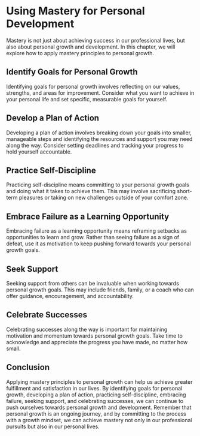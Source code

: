 Using Mastery for Personal Development
======================================================================================

Mastery is not just about achieving success in our professional lives, but also about personal growth and development. In this chapter, we will explore how to apply mastery principles to personal growth.

Identify Goals for Personal Growth
----------------------------------

Identifying goals for personal growth involves reflecting on our values, strengths, and areas for improvement. Consider what you want to achieve in your personal life and set specific, measurable goals for yourself.

Develop a Plan of Action
------------------------

Developing a plan of action involves breaking down your goals into smaller, manageable steps and identifying the resources and support you may need along the way. Consider setting deadlines and tracking your progress to hold yourself accountable.

Practice Self-Discipline
------------------------

Practicing self-discipline means committing to your personal growth goals and doing what it takes to achieve them. This may involve sacrificing short-term pleasures or taking on new challenges outside of your comfort zone.

Embrace Failure as a Learning Opportunity
-----------------------------------------

Embracing failure as a learning opportunity means reframing setbacks as opportunities to learn and grow. Rather than seeing failure as a sign of defeat, use it as motivation to keep pushing forward towards your personal growth goals.

Seek Support
------------

Seeking support from others can be invaluable when working towards personal growth goals. This may include friends, family, or a coach who can offer guidance, encouragement, and accountability.

Celebrate Successes
-------------------

Celebrating successes along the way is important for maintaining motivation and momentum towards personal growth goals. Take time to acknowledge and appreciate the progress you have made, no matter how small.

Conclusion
----------

Applying mastery principles to personal growth can help us achieve greater fulfillment and satisfaction in our lives. By identifying goals for personal growth, developing a plan of action, practicing self-discipline, embracing failure, seeking support, and celebrating successes, we can continue to push ourselves towards personal growth and development. Remember that personal growth is an ongoing journey, and by committing to the process with a growth mindset, we can achieve mastery not only in our professional pursuits but also in our personal lives.

